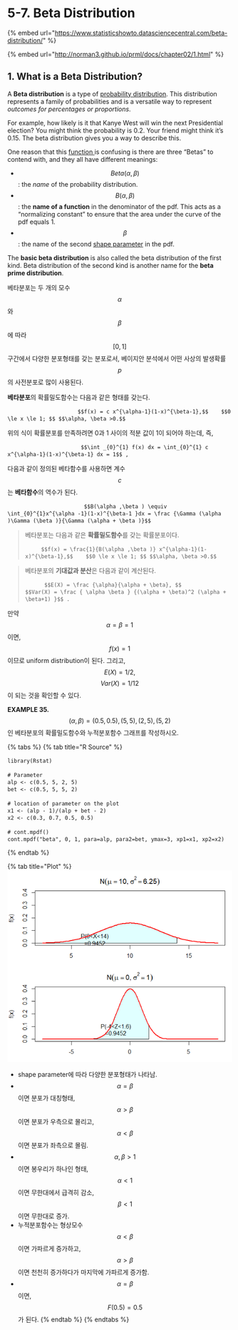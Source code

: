 # 5-7. Beta Distribution

{% embed url="https://www.statisticshowto.datasciencecentral.com/beta-distribution/" %}

{% embed url="http://norman3.github.io/prml/docs/chapter02/1.html" %}

## 1. What is a Beta Distribution?

A **Beta distribution** is a type of [probability distribution](https://www.statisticshowto.datasciencecentral.com/probability-distribution/). This distribution represents a family of probabilities and is a versatile way to represent _outcomes for percentages or proportions_. 

For example, how likely is it that Kanye West will win the next Presidential election? You might think the probability is 0.2. Your friend might think it’s 0.15. The beta distribution gives you a way to describe this.

One reason that this [function ](https://tinyurl.com/y29gm866)is confusing is there are three “Betas” to contend with, and they all have different meanings:

* $$Beta(α, β)$$ : the _name_ of the probability distribution.
* $$B(α, β )$$ : the **name of a function** in the denominator of the pdf. This acts as a “normalizing constant” to ensure that the area under the curve of the pdf equals 1.
* $$β$$ : the name of the second [shape parameter](https://www.statisticshowto.datasciencecentral.com/shape-parameter/) in the pdf.

The **basic beta distribution** is also called the beta distribution of the first kind. Beta distribution of the second kind is another name for the **beta prime distribution**.

베타분포는 두 개의 모수 $$α$$ 와 $$β$$ 에 따라 $$[0, 1]$$ 구간에서 다양한 분포형태를 갖는 분포로서, 베이지안 분석에서 어떤 사상의 발생확률 $$p$$ 의 사전분포로 많이 사용된다. 

**베타분포**의 확률밀도함수는 다음과 같은 형태를 갖는다. 

                          $$f(x) = c x^{\alpha-1}(1-x)^{\beta-1},$$    $$0 \le x \le 1; $$ $$\alpha, \beta >0.$$ 

위의 식이 확률분포를 만족하려면 0과 1 사이의 적분 값이 1이 되어야 하는데,  즉,

                           $$\int _{0}^{1} f(x) dx = \int_{0}^{1} c x^{\alpha-1}(1-x)^{\beta-1} dx = 1$$ , 

다음과 같이 정의된 베타함수를 사용하면 계수 $$c$$는 **베타함수**의 역수가 된다. 

                            $$B(\alpha ,\beta ) \equiv \int_{0}^{1}x^{\alpha -1}(1-x)^{\beta-1 }dx = \frac {\Gamma (\alpha )\Gamma (\beta )}{\Gamma (\alpha + \beta )}$$ 



> 베타분포는 다음과 같은 **확률밀도함수**를 갖는 확률분포이다.
>
>          $$f(x) = \frac{1}{B(\alpha ,\beta )} x^{\alpha-1}(1-x)^{\beta-1},$$    $$0 \le x \le 1; $$ $$\alpha, \beta >0.$$



> 베타분포의 **기대값과 분산**은 다음과 같이 계산된다.
>
>           $$E(X) = \frac {\alpha}{\alpha + \beta}, $$        $$Var(X) = \frac { \alpha \beta } {(\alpha + \beta)^2 (\alpha + \beta+1) }$$ .

만약 $$\alpha = \beta =1$$ 이면,  $$f(x) =1$$ 이므로 uniform distribution이 된다. 그리고, $$E(X) = 1/2,$$ $$ Var(X) = 1/12$$ 이 되는 것을 확인할 수 있다.



**EXAMPLE 35.**  $$(\alpha, \beta) = (0.5, 0.5), (5, 5), (2, 5), (5,2)$$ 인 베타분포의 확률밀도함수와 누적분포함수 그래프를 작성하시오.

{% tabs %}
{% tab title="R Source" %}
```text
library(Rstat)

# Parameter
alp <- c(0.5, 5, 2, 5)
bet <- c(0.5, 5, 5, 2)

# location of parameter on the plot
x1 <- (alp - 1)/(alp + bet - 2)
x2 <- c(0.3, 0.7, 0.5, 0.5)

# cont.mpdf()
cont.mpdf("beta", 0, 1, para=alp, para2=bet, ymax=3, xp1=x1, xp2=x2)
```
{% endtab %}

{% tab title="Plot" %}
![](../.gitbook/assets/image%20%28112%29.png)

*  shape parameter에 따라 다양한 분포형태가 나타남.
* $$\alpha = \beta$$ 이면 분포가 대칭형태, $$\alpha > \beta$$ 이면 분포가 우측으로 몰리고,  $$\alpha < \beta$$ 이면 분포가  좌측으로 몰림.
* $$\alpha, \beta >1$$ 이면 봉우리가 하나인 형태,  $$\alpha < 1$$이면 무한대에서 급격히 감소, $$\beta < 1$$ 이면 무한대로 증가.
* 누적분포함수는 형상모수 $$\alpha < \beta$$이면 가파르게 증가하고, $$\alpha > \beta$$이면 천천히 증가하다가 마지막에 가파르게 증가함.
* $$\alpha = \beta$$이면, $$F(0.5) = 0.5$$ 가 된다.
{% endtab %}
{% endtabs %}

